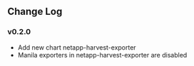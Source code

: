 ## Change Log

### v0.2.0
* Add new chart netapp-harvest-exporter
* Manila exporters in netapp-harvest-exporter are disabled


